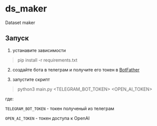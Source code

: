 # ds_maker
Dataset maker


## Запуск

1. устанавите зависимости

> pip install -r requirements.txt

2. создайте бота в телеграм и получите его токен в [BotFather](https://t.me/BotFather)

3. запустите скрипт

> python3 main.py <TELEGRAM_BOT_TOKEN> <OPEN_AI_TOKEN>

где:

`TELEGRAM_BOT_TOKEN` - токен полученый из телеграм

`OPEN_AI_TOKEN` - токен доступа к OpenAI
